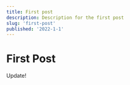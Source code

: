```yaml
---
title: First post
description: Description for the first post
slug: 'first-post'
published: '2022-1-1'
---
```


# First Post

Update!
